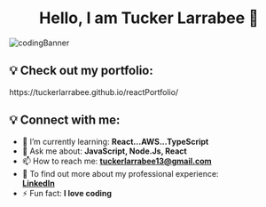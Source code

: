 <h1 align="center"> Hello, I am Tucker Larrabee 👋 </h1>


![codingBanner](https://user-images.githubusercontent.com/94421867/163398321-1f711af9-8be5-465b-ba1c-d6cf7664b2b2.png)

<h2>💡 Check out my portfolio: </h2>
   https://tuckerlarrabee.github.io/reactPortfolio/

<h2>💡 Connect with me: </h2>


<!--
**TuckerLarrabee/TuckerLarrabee** is a ✨ _special_ ✨ repository because its `README.md` (this file) appears on your GitHub profile.
-->

- 🌱 I’m currently learning: **React...AWS...TypeScript** 
- 💬 Ask me about: **JavaScript, Node.Js, React**
- 📫 How to reach me: **tuckerlarrabee13@gmail.com**
- 📄 To find out more about my professional experience: **<div class="badge-base LI-profile-badge" data-locale="en_US" data-size="medium" data-theme="light" data-type="VERTICAL" data-vanity="tuckerlarrabee" data-version="v1"><a class="badge-base__link LI-simple-link" href="https://www.linkedin.com/in/tuckerlarrabee?trk=profile-badge">LinkedIn</a></div>**
- ⚡ Fun fact: **I love coding**
<!-- 👯 I’m looking to collaborate on ... -->
<!-- 🔭 I’m currently working on -->



<!-- <h2> 🌐 Languages and Tools : </h2> -->


